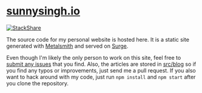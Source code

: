 # [sunnysingh.io](https://sunnysingh.io/)
[![StackShare](http://img.shields.io/badge/tech-stack-0690fa.svg?style=flat)](http://stackshare.io/sunnysingh/personal-website)

The source code for my personal website is hosted here. It is a static site generated with [Metalsmith](http://www.metalsmith.io/) and served on [Surge](https://surge.sh/).

Even though I'm likely the only person to work on this site, feel free to [submit any issues](https://github.com/sunnysingh/web/issues/new) that you find. Also, the articles are stored in [src/blog](https://github.com/sunnysingh/web/tree/master/src/blog) so if you find any typos or improvements, just send me a pull request. If you also want to hack around with my code, just run `npm install` and `npm start` after you clone the repository.
